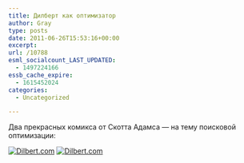```yaml
---
title: Дилберт как оптимизатор
author: Gray
type: posts
date: 2011-06-26T15:53:16+00:00
excerpt:
url: /10788
esml_socialcount_LAST_UPDATED:
  - 1497224166
essb_cache_expire:
  - 1615452024
categories:
  - Uncategorized

---
```








Два прекрасных комикса от Скотта Адамса — на тему поисковой оптимизации:

[<img src="https://i1.wp.com/dilbert.com/dyn/str_strip/000000000/00000000/0000000/100000/20000/5000/500/125507/125507.strip.gif?w=740" border="0" alt="Dilbert.com" data-recalc-dims="1" />][1] [<img src="https://i1.wp.com/dilbert.com/dyn/str_strip/000000000/00000000/0000000/100000/20000/5000/500/125508/125508.strip.gif?w=740" border="0" alt="Dilbert.com" data-recalc-dims="1" />][2]

 [1]: http://dilbert.com/strips/comic/2011-06-23/ "Dilbert.com"
 [2]: http://dilbert.com/strips/comic/2011-06-24/ "Dilbert.com"